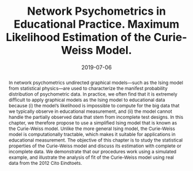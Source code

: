 ---
title : "Network Psychometrics in Educational Practice. Maximum Likelihood Estimation of the Curie-Weiss Model."
date : "2019-07-06"
authors : ["M. Marsman", "C. C. Tanis", "T. M. Bechger", "L. J. Waldorp"]
publication_types : ["6"]
abstract: "In network psychometrics undirected graphical models—such as the Ising model from statistical physics—are used to characterize the manifest probability distribution of psychometric data. In practice, we often find that it is extremely difficult to apply graphical models as the Ising model to educational data because (i) the model’s likelihood is impossible to compute for the big data that we typically observe in educational measurement, and (ii) the model cannot handle the partially observed data that stem from incomplete test designs. In this chapter, we therefore propose to use a simplified Ising model that is known as the Curie-Weiss model. Unlike the more general Ising model, the Curie-Weiss model is computationally tractable, which makes it suitable for applications in educational measurement. The objective of this chapter is to study the statistical properties of the Curie-Weiss model and discuss its estimation with complete or incomplete data. We demonstrate that our procedures work using a simulated example, and illustrate the analysis of fit of the Curie-Weiss model using real data from the 2012 Cito Eindtoets."
---